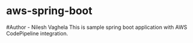 # aws-spring-boot

#Author - Nilesh Vaghela
This is sample spring boot application with AWS CodePipeline integration.
